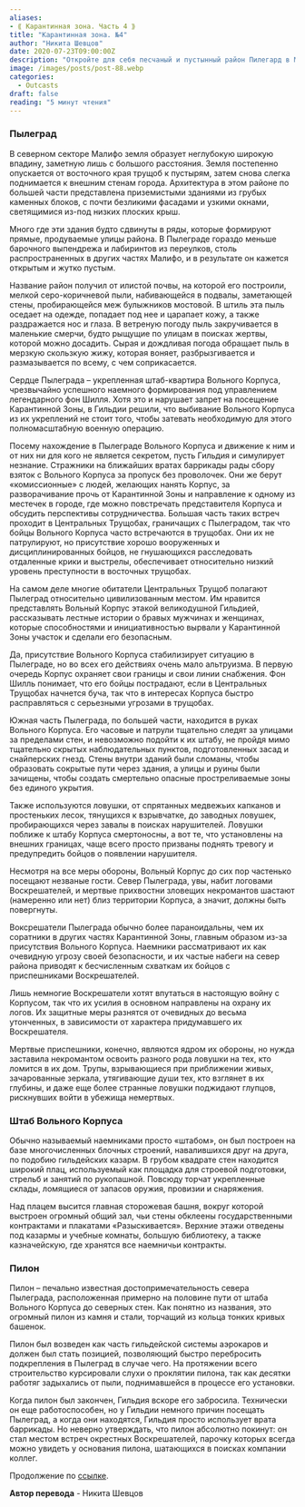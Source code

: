```yaml
---
aliases: 
- ⟪ Карантинная зона. Часть 4 ⟫
title: "Карантинная зона. №4"
author: "Никита Шевцов"
date: 2020-07-23T09:00:00Z
description: "Откройте для себя песчаный и пустынный район Пилегард в Малифо с его низкими каменными зданиями, узкими окнами и почти невыразительными фасадами. Построенный на ложе из мелкой серо-коричневой пыли, этот район постоянно страдает от пыльных бурь, что делает его суровым и неудобным для жизни."
image: /images/posts/post-88.webp
categories: 
  - Outcasts
draft: false
reading: "5 минут чтения"
---
```


### Пылеград

В северном секторе Малифо земля образует неглубокую широкую впадину, заметную лишь с большого расстояния. Земля постепенно опускается от восточного края трущоб к пустырям, затем снова слегка поднимается к внешним стенам города. Архитектура в этом районе по большей части представлена приземистыми зданиями из грубых каменных блоков, с почти безликими фасадами и узкими окнами, светящимися из-под низких плоских крыш.

Много где эти здания будто сдвинуты в ряды, которые формируют прямые, продуваемые улицы района. В Пылеграде гораздо меньше барочного выпендрежа и лабиринтов из переулков, столь распространенных в других частях Малифо, и в результате он кажется открытым и жутко пустым.

Название район получил от илистой почвы, на которой его построили, мелкой серо-коричневой пыли, набивающейся в подвалы, заметающей стены, пробирающейся меж булыжников мостовой. В штиль эта пыль оседает на одежде, попадает под нее и царапает кожу, а также раздражается нос и глаза. В ветреную погоду пыль закручивается в маленькие смерчи, будто рыщущие по улицам в поисках жертвы, которой можно досадить. Сырая и дождливая погода обращает пыль в мерзкую скользкую жижу, которая воняет, разбрызгивается и размазывается по всему, с чем соприкасается.

Сердце Пылеграда – укрепленная штаб-квартира Вольного Корпуса, чрезвычайно успешного наемного формирования под управлением легендарного фон Шилля. Хотя это и нарушает запрет на посещение Карантинной Зоны, в Гильдии решили, что выбивание Вольного Корпуса из их укреплений не стоит того, чтобы затевать необходимую для этого полномасштабную военную операцию.

Посему нахождение в Пылеграде Вольного Корпуса и движение к ним и от них ни для кого не является секретом, пусть Гильдия и симулирует незнание. Стражники на ближайших вратах баррикады рады сбору взяток с Вольного Корпуса за пропуск без проволочек. Они же берут «комиссионные» с людей, желающих нанять Корпус, за разворачивание прочь от Карантинной Зоны и направление к одному из местечек в городе, где можно повстречать представителя Корпуса и обсудить перспективы сотрудничества. Большая часть таких встреч проходит в Центральных Трущобах, граничащих с Пылеградом, так что бойцы Вольного Корпуса часто встречаются в трущобах. Они их не патрулируют, но присутствие хорошо вооруженных и дисциплинированных бойцов, не гнушающихся расследовать отдаленные крики и выстрелы, обеспечивает относительно низкий уровень преступности в восточных трущобах.

На самом деле многие обитатели Центральных Трущоб полагают Пылеград относительно цивилизованным местом. Им нравится представлять Вольный Корпус этакой великодушной Гильдией, рассказывать лестные истории о бравых мужчинах и женщинах, которые способностями и инициативностью вырвали у Карантинной Зоны участок и сделали его безопасным.

Да, присутствие Вольного Корпуса стабилизирует ситуацию в Пылеграде, но во всех его действиях очень мало альтруизма. В первую очередь Корпус охраняет свои границы и свои линии снабжения. Фон Шилль понимает, что его бойцы пострадают, если в Центральных Трущобах начнется буча, так что в интересах Корпуса быстро расправляться с серьезными угрозами в трущобах.

Южная часть Пылеграда, по большей части, находится в руках Вольного Корпуса. Его часовые и патрули тщательно следят за улицами за пределами стен, и невозможно подойти к их штабу, не пройдя мимо тщательно скрытых наблюдательных пунктов, подготовленных засад и снайперских гнезд. Стены внутри зданий были сломаны, чтобы образовать сокрытые пути через здания, а улицы и руины были зачищены, чтобы создать смертельно опасные простреливаемые зоны без единого укрытия.

Также используются ловушки, от спрятанных медвежьих капканов и простеньких лесок, тянущихся к взрывчатке, до заводных ловушек, пробирающихся через завалы в поисках нарушителей. Ловушки поближе к штабу Корпуса смертоносны, а вот те, что установлены на внешних границах, чаще всего просто призваны поднять тревогу и предупредить бойцов о появлении нарушителя.

Несмотря на все меры обороны, Вольный Корпус до сих пор частенько посещают незваные гости. Север Пылеграда, увы, набит логовами Воскрешателей, и мертвые прихвостни зловещих некромантов шастают (намеренно или нет) близ территории Корпуса, а значит, должны быть повергнуты.

Воксрешатели Пылеграда обычно более параноидальны, чем их соратники в других частях Карантинной Зоны, главным образом из-за присутствия Вольного Корпуса. Наемники рассматривают их как очевидную угрозу своей безопасности, и их частые набеги на север района приводят к бесчисленным схваткам их бойцов с приспешниками Воскрешателей.

Лишь немногие Воскрешатели хотят впутаться в настоящую войну с Корпусом, так что их усилия в основном направлены на охрану их логов. Их защитные меры разнятся от очевидных до весьма утонченных, в зависимости от характера придумавшего их Воскрешателя.

Мертвые приспешники, конечно, являются ядром их обороны, но нужда заставила некромантом освоить разного рода ловушки на тех, кто ломится в их дом. Трупы, взрывающиеся при приближении живых, зачарованные зеркала, утягивающие души тех, кто взглянет в их глубины, и даже еще более странные ловушки поджидают глупцов, рискнувших войти в убежища немертвых.

### Штаб Вольного Корпуса

Обычно называемый наемниками просто «штабом», он был построен на базе многочисленных блочных строений, навалившихся друг на друга, по подобию гильдейских казарм. В грубом квадрате стен находится широкий плац, используемый как площадка для строевой подготовки, стрельб и занятий по рукопашной. Повсюду торчат укрепленные склады, ломящиеся от запасов оружия, провизии и снаряжения.

Над плацем высится главная сторожевая башня, вокруг которой выстроен огромный общий зал, чьи стены обклеены государственными контрактами и плакатами «Разыскивается». Верхние этажи отведены под казармы и учебные комнаты, большую библиотеку, а также казначейскую, где хранятся все наемничьи контракты.

### Пилон

Пилон – печально известная достопримечательность севера Пылеграда, расположенная примерно на половине пути от штаба Вольного Корпуса до северных стен. Как понятно из названия, это огромный пилон из камня и стали, торчащий из кольца тонких кривых башенок.

Пилон был возведен как часть гильдейской системы аэрокаров и должен был стать позицией, позволяющий быстро перебросить подкрепления в Пылеград в случае чего. На протяжении всего строительство курсировали слухи о проклятии пилона, так как десятки работяг задыхались от пыли, поднимавшейся в процессе его установки.

Когда пилон был закончен, Гильдия вскоре его забросила. Технически он еще работоспособен, но у Гильдии немного причин посещать Пылеград, а когда они находятся, Гильдия просто использует врата баррикады. Но неверно утверждать, что пилон абсолютно покинут: он стал местом встреч окрестных Воскрешателей, парочку которых всегда можно увидеть у основания пилона, шатающихся в поисках компании коллег.


Продолжение по [ссылке](http://malifaux.vercel.app/posts/post-89).


**Автор перевода** - Никита Шевцов
